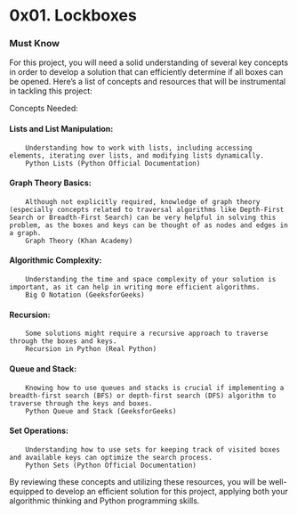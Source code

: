 #  0x01. Lockboxes
### Must Know

For this project, you will need a solid understanding of several key concepts in order to develop a solution that can efficiently determine if all boxes can be opened. Here’s a list of concepts and resources that will be instrumental in tackling this project:

Concepts Needed:

####    Lists and List Manipulation:
        Understanding how to work with lists, including accessing elements, iterating over lists, and modifying lists dynamically.
        Python Lists (Python Official Documentation)

####    Graph Theory Basics:
        Although not explicitly required, knowledge of graph theory (especially concepts related to traversal algorithms like Depth-First Search or Breadth-First Search) can be very helpful in solving this problem, as the boxes and keys can be thought of as nodes and edges in a graph.
        Graph Theory (Khan Academy)

####    Algorithmic Complexity:
        Understanding the time and space complexity of your solution is important, as it can help in writing more efficient algorithms.
        Big O Notation (GeeksforGeeks)

####    Recursion:
        Some solutions might require a recursive approach to traverse through the boxes and keys.
        Recursion in Python (Real Python)

####    Queue and Stack:
        Knowing how to use queues and stacks is crucial if implementing a breadth-first search (BFS) or depth-first search (DFS) algorithm to traverse through the keys and boxes.
        Python Queue and Stack (GeeksforGeeks)

####    Set Operations:
        Understanding how to use sets for keeping track of visited boxes and available keys can optimize the search process.
        Python Sets (Python Official Documentation)

By reviewing these concepts and utilizing these resources, you will be well-equipped to develop an efficient solution for this project, applying both your algorithmic thinking and Python programming skills.
